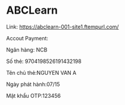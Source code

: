 # ABCLearn

Link: https://abclearn-001-site1.ftempurl.com/

Accout Payment:
  
  Ngân hàng: NCB
  
  Số thẻ: 9704198526191432198
  
  Tên chủ thẻ:NGUYEN VAN A
  
  Ngày phát hành:07/15
  
  Mật khẩu OTP:123456
